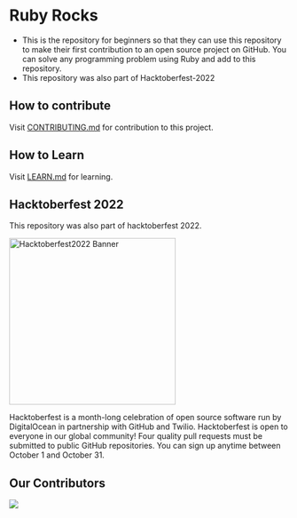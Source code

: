 # Ruby Rocks
- This is the repository for beginners so that they can use this repository to make their first contribution to an open source project on GitHub. You can  solve any programming problem using Ruby and add to this repository.
- This repository was also part of Hacktoberfest-2022

## How to contribute
Visit [CONTRIBUTING.md](https://github.com/ShehrozIrfan/ruby-rocks/blob/first-ruby-code/contributing.md) for contribution to this project.

## How to Learn
Visit [LEARN.md](https://github.com/ShehrozIrfan/ruby-rocks/blob/first-ruby-code/LEARN.md) for learning.

## Hacktoberfest 2022
This repository was also part of hacktoberfest 2022.

<img width="300" alt="Hacktoberfest2022 Banner" src="https://user-images.githubusercontent.com/54318487/193989847-0891d8c8-88e3-4395-acbb-8e0df99e84ef.png">

Hacktoberfest is a month-long celebration of open source software run by DigitalOcean in partnership with GitHub and Twilio. Hacktoberfest is open to everyone in our global community! Four quality pull requests must be submitted to public GitHub repositories. You can sign up anytime between October 1 and October 31.

## Our Contributors
<a href="https://github.com/ShehrozIrfan/ruby-rocks/graphs/contributors">
  <img src="https://contrib.rocks/image?repo=ShehrozIrfan/ruby-rocks"/>
</a>
